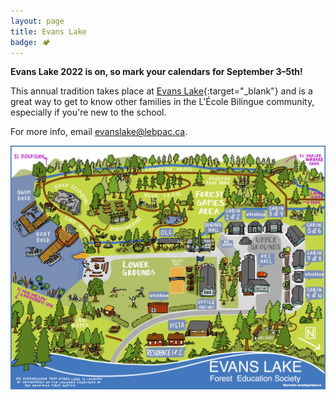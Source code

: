 ```yaml
---
layout: page
title: Evans Lake
badge: 🏕
---
```


**Evans Lake 2022 is on, so mark your calendars for September 3–5th!**

This annual tradition takes place at [Evans Lake](https://evanslake.com/){:target="_blank"} and is a great way to get to know other families in the L'École Bilingue community, especially if you're new to the school.

For more info, email [evanslake@lebpac.ca](mailto:evanslake@lebpac.ca).

![Evans Lake Map](/assets/img/evans-lake-map.jpg)